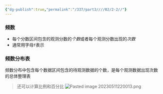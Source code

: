 ```yaml
---
{"dg-publish":true,"permalink":"/337/part3////02/2-2//"}
---
```


### 频数
- 每个分数区间包含的观测分数的*个数*或者每个观测分数出现的*次数*
- 通常⽤字⺟`f`表示
### 频数分布表
频数分布中包含每个数据区间包含的待观测数据的个数，是每个观测数据出现次数的总体整理表
> 还可以计算⽐例和百分⽐
![Pasted image 20230511220013.png](/img/user/image/Pasted%20image%2020230511220013.png)